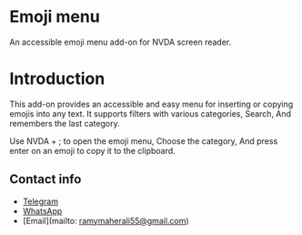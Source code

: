 # Emoji menu

An accessible emoji menu add-on for NVDA screen reader.

# Introduction

This add-on provides an accessible and easy menu for inserting or copying emojis into any text. It supports filters with various categories, Search, And remembers the last category.

Use NVDA + ; to open the emoji menu, Choose the category, And press enter on an emoji to copy it to the clipboard.

## Contact info

*   [Telegram](https://t.me/diamondStar35)
*   [WhatsApp](https://wa.me/201067573360)
*   [Email](mailto: ramymaherali55@gmail.com)
